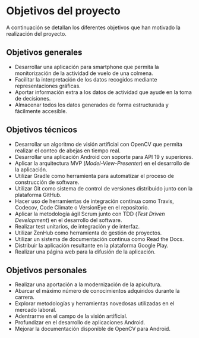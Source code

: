 Objetivos del proyecto
======================

A continuación se detallan los diferentes objetivos que han motivado la realización del proyecto.

Objetivos generales
-------------------

- Desarrollar una aplicación para smartphone que permita la monitorización de la actividad de vuelo de una colmena.
- Facilitar la interpretación de los datos recogidos mediante representaciones gráficas.
- Aportar información extra a los datos de actividad que ayude en la toma de decisiones.
- Almacenar todos los datos generados de forma estructurada y fácilmente accesible.


Objetivos técnicos
------------------

- Desarrollar un algoritmo de visión artificial con OpenCV que permita realizar el conteo de abejas en tiempo real.
- Desarrollar una aplicación Android con soporte para API 19 y superiores.
- Aplicar la arquitectura MVP (_Model-View-Presenter_) en el desarrollo de la aplicación.
- Utilizar Gradle como herramienta para automatizar el proceso de construcción de software.
- Utilizar Git como sistema de control de versiones distribuido junto con la plataforma GitHub.
- Hacer uso de herramientas de integración continua como Travis, Codecov, Code Climate o VersionEye en el repositorio.
- Aplicar la metodología ágil Scrum junto con TDD (_Test Driven Development_) en el desarrollo del software.
- Realizar test unitarios, de integración y de interfaz.
- Utilizar ZenHub como herramienta de gestión de proyectos.
- Utilizar un sistema de documentación continua como Read the Docs.
- Distribuir la aplicación resultante en la plataforma Google Play.
- Realizar una página web para la difusión de la aplicación.

Objetivos personales
--------------------

- Realizar una aportación a la modernización de la apicultura.
- Abarcar el máximo número de conocimientos adquiridos durante la carrera.
- Explorar metodologías y herramientas novedosas utilizadas en el mercado laboral.
- Adentrarme en el campo de la visión artificial.
- Profundizar en el desarrollo de aplicaciones Android.
- Mejorar la documentación disponible de OpenCV para Android.
